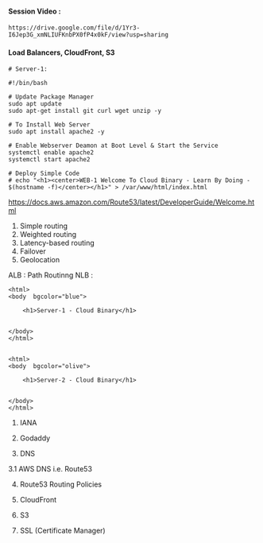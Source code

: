 #### Session Video :
    https://drive.google.com/file/d/1Yr3-I6Jep3G_xmNLIUFKnbPX0fP4x0kF/view?usp=sharing        
    
#### Load Balancers, CloudFront, S3 


```
# Server-1:

#!/bin/bash

# Update Package Manager
sudo apt update
sudo apt-get install git curl wget unzip -y

# To Install Web Server 
sudo apt install apache2 -y 

# Enable Webserver Deamon at Boot Level & Start the Service 
systemctl enable apache2
systemctl start apache2

# Deploy Simple Code 
# echo "<h1><center>WEB-1 Welcome To Cloud Binary - Learn By Doing - $(hostname -f)</center></h1>" > /var/www/html/index.html
```

https://docs.aws.amazon.com/Route53/latest/DeveloperGuide/Welcome.html

1. Simple routing
2. Weighted routing
3. Latency-based routing
4. Failover
5. Geolocation

ALB : Path Routinng 
NLB : 

```
<html>
<body  bgcolor="blue">

    <h1>Server-1 - Cloud Binary</h1>


</body>
</html>


<html>
<body  bgcolor="olive">

    <h1>Server-2 - Cloud Binary</h1>


</body>
</html>
```

1. IANA

2. Godaddy

3. DNS 

3.1 AWS DNS i.e. Route53

4. Route53 Routing Policies

5. CloudFront

6. S3

7. SSL (Certificate Manager)
